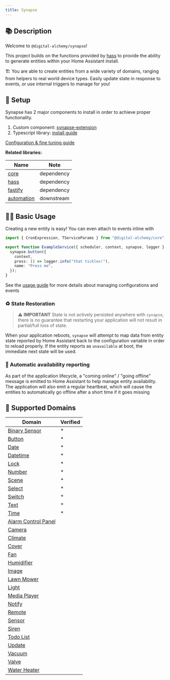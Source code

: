 ```yaml
---
title: Synapse
---
```

## 📚 Description

Welcome to `@digital-alchemy/synapse`!

This project builds on the functions provided by [hass](/hass/) to provide the ability to generate entities within your Home Assistant install.

🏗️ You are able to create entities from a wide variety of domains, ranging from helpers to real world device types.
Easily update state in response to events, or use internal triggers to manage for you!

## 🚀 Setup

Synapse has 2 major components to install in order to achieve proper functionality.

1. Custom component: [synapse-extension](/synapse-extension)
2. Typescript library: [install guide](/synapse/install)

[Configuration & fine tuning guide](/synapse/configuration)

**Related libraries:**

| Name | Note |
| --- | --- |
| [core](/core) | dependency |
| [hass](/hass) | dependency |
| [fastify](/fastify) | dependency |
| [automation](/automation) | downstream |

## 👩‍🔧 Basic Usage

Creating a new entity is easy! You can even attach to events inline with

```typescript
import { CronExpression, TServiceParams } from "@digital-alchemy/core";

export function ExampleService({ scheduler, context, synapse, logger }: TServiceParams) {
  synapse.button({
    context,
    press: () => logger.info("that tickles!"),
    name: "Press me",
  });
}
```

See the [usage guide](/synapse/usage) for more details about managing configurations and events

### ♻️ State Restoration

> ⚠️ **IMPORTANT** State is not actively persisted anywhere with `synapse`, there is no guarantee that restarting your application will not result in partial/full loss of state.

When your application reboots, `synapse` will attempt to map data from entity state reported by Home Assistant back to the configuration variable in order to reload properly.
If the entity reports as `unavailable` at boot, the immediate next state will be used.

### 🔄 Automatic availability reporting

As part of the application lifecycle, a "coming online" / "going offline" message is emitted to Home Assistant to help manage entity availability.
The application will also emit a regular heartbeat, which will cause the entities to automatically go offline after a short time if it goes missing

## 📜 Supported Domains

| Domain                 | Verified |
|------------------------|----------|
| [Binary Sensor](https://developers.home-assistant.io/docs/core/entity/binary-sensor)        | *        |
| [Button](https://developers.home-assistant.io/docs/core/entity/button)               | *        |
| [Date](https://developers.home-assistant.io/docs/core/entity/date)                 | *        |
| [Datetime](https://developers.home-assistant.io/docs/core/entity/datetime)             | *        |
| [Lock](https://developers.home-assistant.io/docs/core/entity/lock)                 | *        |
| [Number](https://developers.home-assistant.io/docs/core/entity/number)               | *        |
| [Scene](https://developers.home-assistant.io/docs/core/entity/scene)                | *        |
| [Select](https://developers.home-assistant.io/docs/core/entity/select)               | *        |
| [Switch](https://developers.home-assistant.io/docs/core/entity/switch)               | *        |
| [Text](https://developers.home-assistant.io/docs/core/entity/text)                 | *        |
| [Time](https://developers.home-assistant.io/docs/core/entity/time)                 | *        |
| [Alarm Control Panel](https://developers.home-assistant.io/docs/core/entity/alarm-control-panel)  |          |
| [Camera](https://developers.home-assistant.io/docs/core/entity/camera)               |          |
| [Climate](https://developers.home-assistant.io/docs/core/entity/climate)              |          |
| [Cover](https://developers.home-assistant.io/docs/core/entity/cover)                |          |
| [Fan](https://developers.home-assistant.io/docs/core/entity/fan)                  |          |
| [Humidifier](https://developers.home-assistant.io/docs/core/entity/humidifier)           |          |
| [Image](https://developers.home-assistant.io/docs/core/entity/image)                |          |
| [Lawn Mower](https://developers.home-assistant.io/docs/core/entity/lawn-mower)           |          |
| [Light](https://developers.home-assistant.io/docs/core/entity/light)                |          |
| [Media Player](https://developers.home-assistant.io/docs/core/entity/media-player)         |          |
| [Notify](https://developers.home-assistant.io/docs/core/entity/notify)               |          |
| [Remote](https://developers.home-assistant.io/docs/core/entity/remote)               |          |
| [Sensor](https://developers.home-assistant.io/docs/core/entity/sensor)               |          |
| [Siren](https://developers.home-assistant.io/docs/core/entity/siren)                |          |
| [Todo List](https://developers.home-assistant.io/docs/core/entity/todo-list)            |          |
| [Update](https://developers.home-assistant.io/docs/core/entity/update)               |          |
| [Vacuum](https://developers.home-assistant.io/docs/core/entity/vacuum)               |          |
| [Valve](https://developers.home-assistant.io/docs/core/entity/valve)                |          |
| [Water Heater](https://developers.home-assistant.io/docs/core/entity/water-heater)         |          |
